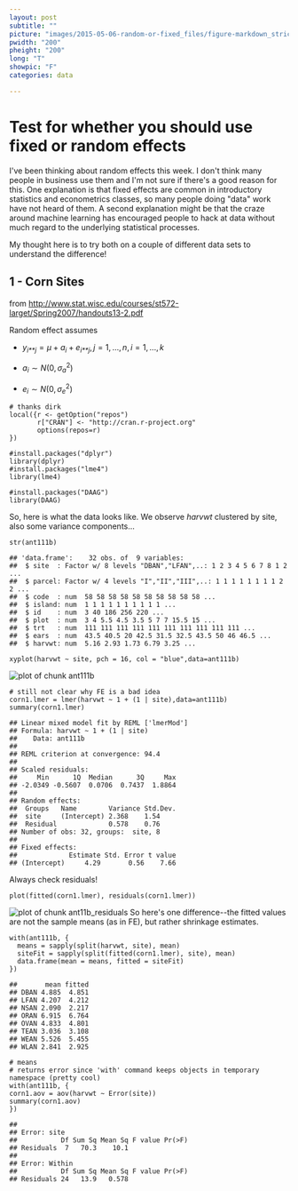 ```yaml
---
layout: post
subtitle: ""
picture: "images/2015-05-06-random-or-fixed_files/figure-markdown_strict/ant111b.png"
pwidth: "200"
pheight: "200"
long: "T"
showpic: "F"
categories: data

---
```


Test for whether you should use fixed or random effects
=======================================================

I've been thinking about random effects this week. I don't think many
people in business use them and I'm not sure if there's a good reason
for this. One explanation is that fixed effects are common in
introductory statistics and econometrics classes, so many people doing
"data" work have not heard of them. A second explanation might be that
the craze around machine learning has encouraged people to hack at data
without much regard to the underlying statistical processes.

My thought here is to try both on a couple of different data sets to
understand the difference!

1 - Corn Sites
--------------

from
<http://www.stat.wisc.edu/courses/st572-larget/Spring2007/handouts13-2.pdf>

Random effect assumes

-   *y*<sub>*i**j*</sub> = *μ* + *a*<sub>*i*</sub> + *e*<sub>*i**j*</sub>, *j* = 1, ..., *n*, *i* = 1, ..., *k*

-   *a*<sub>*i*</sub> ∼ *N*(0, *σ*<sub>*a*</sub><sup>2</sup>)

-   *e*<sub>*i*</sub> ∼ *N*(0, *σ*<sub>*e*</sub><sup>2</sup>)

<!-- -->

    # thanks dirk
    local({r <- getOption("repos")
           r["CRAN"] <- "http://cran.r-project.org" 
           options(repos=r)
    })

    #install.packages("dplyr")
    library(dplyr)
    #install.packages("lme4")
    library(lme4)

    #install.packages("DAAG")
    library(DAAG)

So, here is what the data looks like. We observe *harvwt* clustered by
site, also some variance components...

    str(ant111b)

    ## 'data.frame':    32 obs. of  9 variables:
    ##  $ site  : Factor w/ 8 levels "DBAN","LFAN",..: 1 2 3 4 5 6 7 8 1 2 ...
    ##  $ parcel: Factor w/ 4 levels "I","II","III",..: 1 1 1 1 1 1 1 1 2 2 ...
    ##  $ code  : num  58 58 58 58 58 58 58 58 58 58 ...
    ##  $ island: num  1 1 1 1 1 1 1 1 1 1 ...
    ##  $ id    : num  3 40 186 256 220 ...
    ##  $ plot  : num  3 4 5.5 4.5 3.5 5 7 7 15.5 15 ...
    ##  $ trt   : num  111 111 111 111 111 111 111 111 111 111 ...
    ##  $ ears  : num  43.5 40.5 20 42.5 31.5 32.5 43.5 50 46 46.5 ...
    ##  $ harvwt: num  5.16 2.93 1.73 6.79 3.25 ...

    xyplot(harvwt ~ site, pch = 16, col = "blue",data=ant111b)

![plot of chunk
ant111b]("nelsonauner.com/images/2015-05-06-random-or-fixed_files/figure-markdown_strict/ant111b.png")

    # still not clear why FE is a bad idea
    corn1.lmer = lmer(harvwt ~ 1 + (1 | site),data=ant111b)
    summary(corn1.lmer)

    ## Linear mixed model fit by REML ['lmerMod']
    ## Formula: harvwt ~ 1 + (1 | site)
    ##    Data: ant111b
    ## 
    ## REML criterion at convergence: 94.4
    ## 
    ## Scaled residuals: 
    ##     Min      1Q  Median      3Q     Max 
    ## -2.0349 -0.5607  0.0706  0.7437  1.8864 
    ## 
    ## Random effects:
    ##  Groups   Name        Variance Std.Dev.
    ##  site     (Intercept) 2.368    1.54    
    ##  Residual             0.578    0.76    
    ## Number of obs: 32, groups:  site, 8
    ## 
    ## Fixed effects:
    ##             Estimate Std. Error t value
    ## (Intercept)     4.29       0.56    7.66

Always check residuals!

    plot(fitted(corn1.lmer), residuals(corn1.lmer))

![plot of chunk
ant11b\_residuals]("nelsonauner.com/images/2015-05-06-random-or-fixed_files/figure-markdown_strict/ant11b_residuals.png")
So here's one difference--the fitted values are not the sample means (as
in FE), but rather shrinkage estimates.

    with(ant111b, {
      means = sapply(split(harvwt, site), mean)
      siteFit = sapply(split(fitted(corn1.lmer), site), mean)
      data.frame(mean = means, fitted = siteFit)
    })

    ##       mean fitted
    ## DBAN 4.885  4.851
    ## LFAN 4.207  4.212
    ## NSAN 2.090  2.217
    ## ORAN 6.915  6.764
    ## OVAN 4.833  4.801
    ## TEAN 3.036  3.108
    ## WEAN 5.526  5.455
    ## WLAN 2.841  2.925

    # means
    # returns error since 'with' command keeps objects in temporary namespace (pretty cool)
    with(ant111b, {
    corn1.aov = aov(harvwt ~ Error(site))
    summary(corn1.aov)
    })

    ## 
    ## Error: site
    ##           Df Sum Sq Mean Sq F value Pr(>F)
    ## Residuals  7   70.3    10.1               
    ## 
    ## Error: Within
    ##           Df Sum Sq Mean Sq F value Pr(>F)
    ## Residuals 24   13.9   0.578
